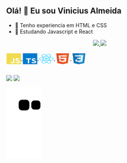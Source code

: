 ## Olá! 🤟 Eu sou Vinicius Almeida

- 🔭 Tenho experiencia em HTML e CSS
- 🌱 Estudando Javascript e React
<div align="center">
  <a href="https://github.com/viniciusvlmeidajs">
  <img height="180em" src="https://github-readme-stats.vercel.app/api?username=viniciusalmeidajs&show_icons=true&theme=tokyonight&include_all_commits=true&count_private=true"/>
  <img height="180em" src="https://github-readme-stats.vercel.app/api/top-langs/?username=viniciusalmeidajs&layout=compact&langs_count=7&theme=tokyonight"/>
</div>
<div style="display: inline_block"><br>
  <img align="center" alt="Vini-Js" height="30" width="40" src="https://raw.githubusercontent.com/devicons/devicon/master/icons/javascript/javascript-plain.svg">
  <img align="center" alt="Vini-Ts" height="30" width="40" src="https://raw.githubusercontent.com/devicons/devicon/master/icons/typescript/typescript-plain.svg">
  <img align="center" alt="Vini-React" height="30" width="40" src="https://raw.githubusercontent.com/devicons/devicon/master/icons/react/react-original.svg">
  <img align="center" alt="Vini-HTML" height="30" width="40" src="https://raw.githubusercontent.com/devicons/devicon/master/icons/html5/html5-original.svg">
  <img align="center" alt="Vini-CSS" height="30" width="40" src="https://raw.githubusercontent.com/devicons/devicon/master/icons/css3/css3-original.svg">
 
</div>

##

<div>
 <a href = "mailto:vinialexandre56@gmail.com"><img src="https://img.shields.io/badge/Gmail-D14836?style=for-the-badge&logo=gmail&logoColor=white"></a>
  <a href="https://www.linkedin.com/in/vinicius-almeida-050836155" target="_blank"><img src="https://img.shields.io/badge/-LinkedIn-%230077B5?style=for-the-badge&logo=linkedin&logoColor=white" target="_blank"></a> 
</div>

![Snake animation](https://github.com/viniciusalmeidajs/viniciusalmeidajs/blob/output/github-contribution-grid-snake.svg)
 
